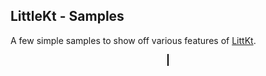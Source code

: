## LittleKt - Samples

A few simple samples to show off various features of [LittKt](https://github.com/LittleKtOrg/LittleKt).

<div id="canvas-container" style="text-align:center;">
    <canvas id="canvas" width="960" height="540" style="border:1px solid #000000;"></canvas>
</div>
<script type="text/javascript" src="{{ site.baseurl }}/littlekt-samples.js"></script>
